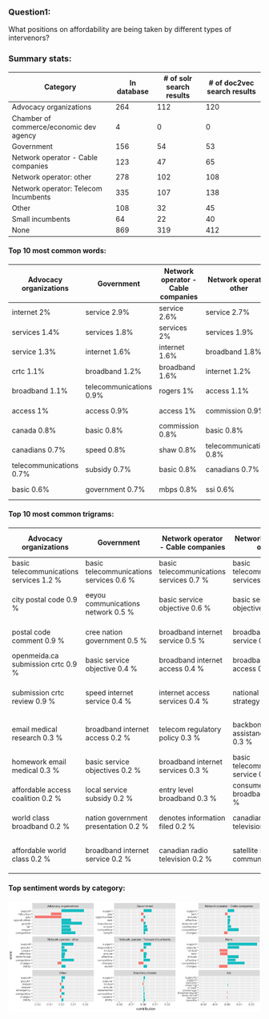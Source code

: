 ### Question1:
 What positions on affordability are being taken by different types of intervenors?

### Summary stats:

Category| In database | # of solr search results | # of doc2vec search results |
--- | --- | --- | --- |
Advocacy organizations |  264 | 112 | 120
Chamber of commerce/economic dev agency |    4 | 0 | 0
Government  | 156 | 54 | 53
Network operator - Cable companies | 123 | 47 | 65
Network operator: other | 278 | 102 | 108
Network operator: Telecom Incumbents | 335 | 107| 138
Other | 108 | 32 | 45
Small incumbents  | 64  | 22  |40
None  | 869 | 319  | 412


#### Top 10 most  common words:

Advocacy organizations  | Government | Network operator - Cable companies |  Network operator: other|  Network operator: Telecom Incumbents  | None   | Other  | Small incumbents
--- | --- | --- | --- | --- | --- | --- | ---
 internet   2%    |        service   2.9%    |  service   2.6%   |  service   2.7%   |   service   1.9%      |      service   2.1%   |        service   2.3%  |  service   2.4%
 services   1.4%    |       services   1.8%       |                services   2%      |     services   1.9%    |                   services   1.7%     |     broadband   1.4%       |      services   2%    |    jtf   1.8%
 service   1.3%    |       internet   1.6%         |            internet   1.6%   |       broadband   1.8%    |                 broadband   1.6%   |        services   1.2%       |    internet   1.8%  | services   1.5%
  crtc   1.1%     |     broadband   1.2%          |          broadband   1.6%    |      internet   1.2%        |                  telus   1.5%      |           ay   1.2% | telecommunications   1.4%   |    mbps   1.5%
 broadband    1.1%  | telecommunications    0.9%    |                     rogers   1%      |       access   1.1%             |          internet   1.2%     |      internet   1.2%     |     broadband   1.1% | broadband   1.4%
access   1%       |      access   0.9%       |                  access   1%      |   commission   0.9%              |         commission   1%    |        access   0.9%      |       access   1.1% | commission   1.1%
 canada   0.8%         |     basic   0.8%           |        commission   0.8%    |          basic   0.8%                |        access   0.9%          |       hw   0.8%           |   basic   1.1%    | internet   1%
 canadians   0.7%        |      speed   0.8%        |                 shaw   0.8% | telecommunications   0.8%               |            bell   0.8%          |  highway   0.7%              |   pm   0.8%    |   access   %1 |
telecommunications   0.7%    |        subsidy   0.7%     |                   basic   0.8%     |     canadians   0.7%     |                      mbps   0.7% | telecommunications   0.6%   |       canadians   0.7%   |    cost   0.9%
 basic   0.6%     |    government   0.7%         |                mbps   0.8%        |        ssi   0.6%       |      telecommunications   0.6%     |    commission   0.6%     |        canada   0.7%    |   crtc   0.8%


#### Top 10 most  common trigrams:

Advocacy organizations    |                                 Government      |      Network operator - Cable companies    |                   Network operator: other     |     Network operator: Telecom Incumbents |                                     None              |                           Other                |           Small incumbents
 --- | ---| --- | --- | --- | --- | --- | ---
  basic   telecommunications   services   1.2 %  | basic   telecommunications   services   0.6 %  |basic   telecommunications   services   0.7 %  | basic   telecommunications   services   0.6 %  |    telus   communications   company   1.2 % |  highway   highway   highway   2 % | basic   telecommunications   services   0.8 %       |    revenue   cost   provide   1.2 %
 city   postal   code   0.9 %   |   eeyou   communications   network   0.5 %      |     basic   service   objective   0.6 %       |    basic   service   objective   0.5 %    |    communications   company   tnc   0.7 %  | hig   hw   ay   1.3 %     |    communications   frpc   basic   0.3 %  | estimated   forecasted   revenues   0.9 %
  postal   code   comment   0.9 %   |         cree   nation   government   0.5 %     |   broadband   internet   service   0.5 %    |    broadband   internet   service   0.3 %  | basic   telecommunications   services   0.5 % |  ay   hig   hw   1.2 %        |        frpc   basic   service   0.3 %             |     citc   jtf   page   0.8 %
openmeida.ca   submission   crtc   0.9 %    |       basic   service   objective   0.4 %    |     broadband   internet   access   0.4 %    |     broadband   internet   access   0.3 %           |            dec   dec   dec   0.4 % | hw   ay   hig   1.2 %     |    broadband   internet   access   0.3 %       |     cap   usage   allowance   0.6 %
  submission   crtc   review   0.9 %     |       speed   internet   service   0.4 %     |     internet   access   services   0.4 %    |   national   broadband   strategy   0.3 %        |         mbps   target   speed   0.3 % | ay   highw   ay   0.9 %     |    basic   service   obligations   0.2 %  |      basic   service   objective   0.6 %
  email   medical   research   0.3 %    |     broadband   internet   access   0.2 %    |     telecom   regulatory   policy   0.3 %   |    backbone   assistance   program   0.3 %   | basic   telecommunications   service   0.3 % | highw   ay   highw   0.8 %      |     basic   service   objective   0.2 %   |   broadband   internet   access   0.6 %
homework   email   medical   0.3 %    |      basic   service   objectives   0.2 %   |    broadband   internet   services   0.3 %  | basic   telecommunications   service   0.3 %          |            tnc   2015   134   0.3 % | broadband   internet   access   0.3 %     |     basic   service   obligation   0.2 %        |      citc   jtf   response   0.6 %
 affordable   access   coalition   0.2 %      |       local   service   subsidy   0.2 %        |     entry   level   broadband   0.3 %      |    consumer   broadband   offer   0.2 %        |          company   tnc   july   0.2 % | basic   telecommunications   services   0.3 %    |            tnoc   comments   july   0.2 %     |   broadband   internet   plan   0.5 %
world   class   broadband   0.2 %    | nation   government   presentation   0.2 %      |   denotes   information   filed   0.2 %     |    canadian   radio   television   0.2 %         |        company   tnc   march   0.2 % |  basic   service   objective   0.2 %   |        http   www.crtc.gc.ca   eng   0.2 %     |   ii   marketing   strategies   0.5 %
 affordable   world   class   0.2 %   |     broadband   internet   service   0.2 %   |      canadian   radio   television   0.2 %   |   satellite   served   communities   0.2 %       |    tnc   attachment   abridged   0.2 % |  ig   hw   ay   0.2 %    |      service   obligations   tnoc   0.2 % | canadian   independent   telephone   0.5 %


#### Top sentiment words by category:

![top_sent](images/top_sent.png)
